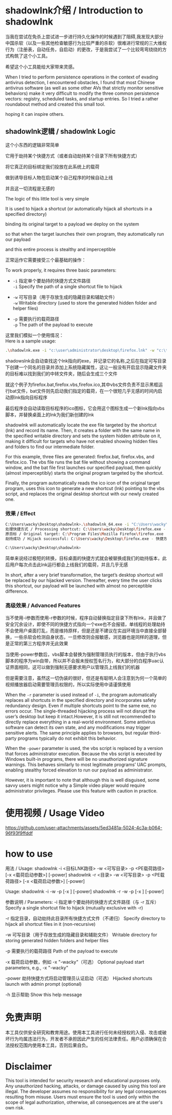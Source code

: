 # shadowlnk介绍 / Introduction to shadowlnk
当我在尝试在免杀上尝试进一步进行持久化操作的时候遇到了阻碍,我发现大部分中国杀软（以及一些其他检查敏感行为比较严重的杀软）很难进行常规的三大维权行为（注册表，自动任务，自启动）的更改，于是我尝试了一个比较弯弯绕绕的方式构筑了这个小工具。

希望这个小工具能给大家带来灵感。

When I tried to perform persistence operations in the context of evading antivirus detection, I encountered obstacles,
I found that most Chinese antivirus software (as well as some other AVs that strictly monitor sensitive behaviors) make it very difficult to modify the three common persistence vectors: registry, scheduled tasks, and startup entries.
So I tried a rather roundabout method and created this small tool.

hoping it can inspire others.
## shadowlnk逻辑 / shadowlnk Logic

这个小东西的逻辑非常简单

它用于劫持某个快捷方式（或者自动劫持某个目录下所有快捷方式）

将它真正的目标绑定我们投放在此系统上的载荷

做到诱导目标人物在启动某个自己程序的时候自动上线

并且这一切流程是无感的 

The logic of this little tool is very simple

It is used to hijack a shortcut (or automatically hijack all shortcuts in a specified directory)

binding its original target to a payload we deploy on the system

so that when the target launches their own program, they automatically run our payload

and this entire process is stealthy and imperceptible

正常运作它需要接受三个最基础的操作：  

To work properly, it requires three basic parameters:

- `-i` 指定单个要劫持的快捷方式文件路径  
  `-i` Specify the path of a single shortcut file to hijack

- `-w` 可写目录（用于存放生成的隐藏目录和辅助文件）  
  `-w` Writable directory (used to store the generated hidden folder and helper files)

- `-p` 需要执行的载荷路径  
  `-p` The path of the payload to execute

这里我们模拟一个使用情况：  
Here is a sample usage:

```zsh
.\shadowlnk.exe -i "c:\user\administrator\desktop\firefox.lnk" -w "c:\test" -p "c:\test\beacon.exe"
```
shadowslnk会自动查找这个lnk指向的exe，并记录它的名称,之后在指定可写目录下创建一个同名的目录并添加上系统隐藏属性，这让一般没有开启显示隐藏文件夹的目标难以找到我们的中转文件夹，随后会生成三个文件

就这个例子为firefox.bat,firefox.vbs,firefox.ico,其中vbs文件负责不显示黑框运行bat文件，bat文件则先启动我们指定的载荷，在一个很短几乎无感的时间内启动原lnk指向目标程序

最后程序会自动读取目标程序的ico图标，它会用这个图标生成一个新lnk指向vbs脚本，并替换桌面上的lnk为我们新创建的lnk

shadowlnk will automatically locate the exe file targeted by the shortcut (lnk) and record its name. Then, it creates a folder with the same name in the specified writable directory and sets the system hidden attribute on it, making it difficult for targets who have not enabled showing hidden files and folders to find our intermediate folder.

For this example, three files are generated: firefox.bat, firefox.vbs, and firefox.ico. The vbs file runs the bat file without showing a command window, and the bat file first launches our specified payload, then quickly (almost imperceptibly) starts the original program targeted by the shortcut.

Finally, the program automatically reads the ico icon of the original target program, uses this icon to generate a new shortcut (lnk) pointing to the vbs script, and replaces the original desktop shortcut with our newly created one.

### 效果 / Effect
```zsh
C:\Users\wacky\Desktop\shadowlnk>.\shadowlnk_64.exe -i "C:\Users\wacky\Desktop\firefox.exe - 快捷方式.lnk" -w "C:\Users\wacky\Desktop\shadowlnk" -p "C:\Users\wacky\Desktop\shadowlnk\beacon_x64.exe" -power
处理快捷方式 / Processing shortcut: C:\Users\wacky\Desktop\firefox.exe - 快捷方式.lnk
原目标 / Original target: C:\Program Files\Mozilla Firefox\firefox.exe
劫持成功 / Hijack successful: C:\Users\wacky\Desktop\firefox.exe - 快捷方式.lnk

C:\Users\wacky\Desktop\shadowlnk>

```
简单来说经过极短的转换，目标桌面的快捷方式就会被替换成我们的劫持版本，此后用户每次点击此lnk运行都会上线我们的载荷，并且几乎无感

In short, after a very brief transformation, the target’s desktop shortcut will be replaced by our hijacked version. Thereafter, every time the user clicks this shortcut, our payload will be launched with almost no perceptible difference.

### 高级效果 / Advanced Features
当不使用-i参数而使用-r参数的时候，程序自动替换指定目录下所有lnk，并且做了安全冗余设计，即使不同的快捷方式指向一个exe也不会报错，单线程的处理劫持不会使用户桌面打乱，而是维持原样，但是还是不建议在实战环境当中直接全部替换，一些杀软会检测自身状态，一旦修改则会报敏感，浏览器也是同样的道理，但是正常的第三方程序并无此效果

当使用-power参数后，vbs脚本会替换为强制管理员执行的版本，但由于执行vbs脚本的程序为win自带，所以并不会报未授权签名行为，和大部分的白程序uac认证界面相同，这可以做到强制无感要求用户以管理员上线我们的机器

但是需要注意，虽然这一切伪装的很好，但还是有聪明人会注意到为何一个简单的视频播放器启动需要管理员权限的，所以实际使用中请谨慎使用

When the `-r` parameter is used instead of `-i`, the program automatically replaces all shortcuts in the specified directory and incorporates safety redundancy design. Even if multiple shortcuts point to the same exe, no errors occur. The single-threaded hijacking process will not disrupt the user’s desktop but keep it intact.However, it is still not recommended to directly replace everything in a real-world environment. Some antivirus software can detect its own state, and any modifications may trigger sensitive alerts. The same principle applies to browsers, but regular third-party programs typically do not exhibit this behavior.

When the `-power` parameter is used, the vbs script is replaced by a version that forces administrator execution. Because the vbs script is executed by Windows built-in programs, there will be no unauthorized signature warnings. This behaves similarly to most legitimate programs’ UAC prompts, enabling stealthy forced elevation to run our payload as administrator.

However, it is important to note that although this is well disguised, some savvy users might notice why a Simple video player would require administrator privileges. Please use this feature with caution in practice.

# 使用视频 / Usage Video


https://github.com/user-attachments/assets/5ed3481a-5024-4c3a-b064-96f93f9ffddf


# how to use
用法 / Usage:
  shadowlnk -i <目标LNK路径> -w <可写目录> -p <PE载荷路径> [-x <载荷启动参数>] [-power]
  shadowlnk -r <目录> -w <可写目录> -p <PE载荷路径> [-x <载荷启动参数>] [-power]

Usage:
  shadowlnk -i <Target LNK Path> -w <Writable Directory> -p <PE Payload Path> [-x <Payload Args>] [-power]
  shadowlnk -r <Directory> -w <Writable Directory> -p <PE Payload Path> [-x <Payload Args>] [-power]

参数说明 / Parameters:
  -i      指定单个要劫持的快捷方式文件路径（与 -r 互斥）
          Specify a single shortcut file to hijack (mutually exclusive with -r)

  -r      指定目录，自动劫持此目录所有快捷方式文件（不递归）
          Specify directory to hijack all shortcut files in it (non-recursive)

  -w      可写目录（用于存放生成的隐藏目录和辅助文件）
          Writable directory for storing generated hidden folders and helper files

  -p      需要执行的载荷路径
          Path of the payload to execute

  -x      载荷启动参数，例如 -x "-wacky"（可选）
          Optional payload start parameters, e.g., -x "-wacky"

  -power  劫持快捷方式将启动管理员认证启动（可选）
          Hijacked shortcuts launch with admin prompt (optional)

  -h      显示帮助
          Show this help message
# 免责声明
本工具仅供安全研究和教育用途。使用本工具进行任何未经授权的入侵、攻击或破坏行为均属违法行为，开发者不承担因此产生的任何法律责任。用户必须确保在合法授权范围内使用本工具，否则后果自负。
# Disclaimer
This tool is intended for security research and educational purposes only. Any unauthorized hacking, attacks, or damage caused by using this tool are illegal. The developer assumes no responsibility for any legal consequences resulting from misuse. Users must ensure the tool is used only within the scope of legal authorization, otherwise, all consequences are at the user's own risk.
